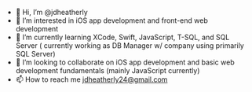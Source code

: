 - 👋 Hi, I’m @jdheatherly
- 👀 I’m interested in iOS app development and front-end web development
- 🌱 I’m currently learning XCode, Swift, JavaScript, T-SQL, and SQL Server ( currently working as DB Manager w/ company using primarily SQL Server)
- 💞️ I’m looking to collaborate on iOS app development and basic web development fundamentals (mainly JavaScript currently)
- 📫 How to reach me jdheatherly24@gmail.com

<!---
jdheatherly/jdheatherly is a ✨ special ✨ repository because its `README.md` (this file) appears on your GitHub profile.
You can click the Preview link to take a look at your changes.
--->
